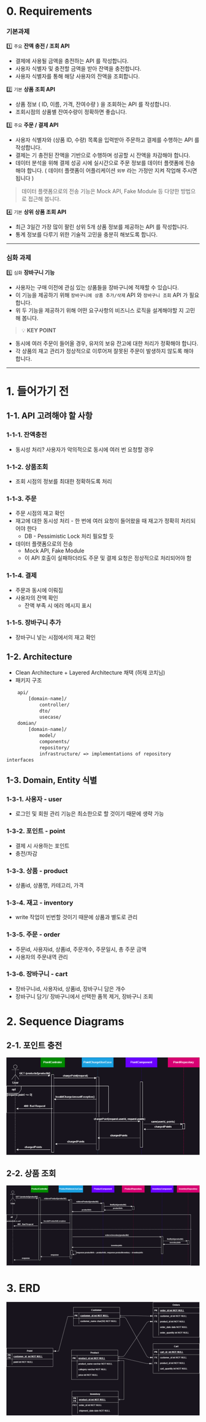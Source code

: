 # 0. Requirements
### 기본과제

1️⃣ `주요` **잔액 충전 / 조회 API**

- 결제에 사용될 금액을 충전하는 API 를 작성합니다.
- 사용자 식별자 및 충전할 금액을 받아 잔액을 충전합니다.
- 사용자 식별자를 통해 해당 사용자의 잔액을 조회합니다.

2️⃣ `기본` **상품 조회 API**

- 상품 정보 ( ID, 이름, 가격, 잔여수량 ) 을 조회하는 API 를 작성합니다.
- 조회시점의 상품별 잔여수량이 정확하면 좋습니다.

3️⃣ `주요` **주문 / 결제 API**

- 사용자 식별자와 (상품 ID, 수량) 목록을 입력받아 주문하고 결제를 수행하는 API 를 작성합니다.
- 결제는 기 충전된 잔액을 기반으로 수행하며 성공할 시 잔액을 차감해야 합니다.
- 데이터 분석을 위해 결제 성공 시에 실시간으로 주문 정보를 데이터 플랫폼에 전송해야 합니다. ( 데이터 플랫폼이 어플리케이션 `외부` 라는 가정만 지켜 작업해 주시면 됩니다 )

> 데이터 플랫폼으로의 전송 기능은 Mock API, Fake Module 등 다양한 방법으로 접근해 봅니다.

4️⃣ `기본` **상위 상품 조회 API**

- 최근 3일간 가장 많이 팔린 상위 5개 상품 정보를 제공하는 API 를 작성합니다.
- 통계 정보를 다루기 위한 기술적 고민을 충분히 해보도록 합니다.

---
### 심화 과제

5️⃣ `심화` **장바구니 기능**

- 사용자는 구매 이전에 관심 있는 상품들을 장바구니에 적재할 수 있습니다.
- 이 기능을 제공하기 위해 `장바구니에 상품 추가/삭제` API 와 `장바구니 조회` API 가 필요합니다.
- 위 두 기능을 제공하기 위해 어떤 요구사항의 비즈니스 로직을 설계해야할 지 고민해 봅니다.

> 💡 **KEY POINT**
- 동시에 여러 주문이 들어올 경우, 유저의 보유 잔고에 대한 처리가 정확해야 합니다.
- 각 상품의 재고 관리가 정상적으로 이루어져 잘못된 주문이 발생하지 않도록 해야 합니다.

---
#  1.  들어가기 전
## 1-1. API 고려해야 할 사항
### 1-1-1. 잔액충전
* 동시성 처리? 사용자가 악의적으로 동시에 여러 번 요청할 경우
### 1-1-2. 상품조회
* 조회 시점의 정보를 최대한 정확하도록 처리
### 1-1-3. 주문
* 주문 시점의 재고 확인
* 재고에 대한 동시성 처리 - 한 번에 여러 요청이 들어왔을 때 재고가 정확히 처리되어야 한다
    * DB - Pessimistic Lock 처리 필요할 듯
* 데이터 플랫폼으로의 전송
    * Mock API, Fake Module
    * 이 API 호출이 실패하더라도 주문 및 결제 요청은 정상적으로 처리되어야 함
### 1-1-4. 결제
* 주문과 동시에 이뤄짐
* 사용자의 잔액 확인
  * 잔액 부족 시 에러 메시지 표시
### 1-1-5. 장바구니 추가
* 장바구니 넣는 시점에서의 재고 확인

## 1-2. Architecture
* Clean Architecture + Layered Architecture 채택 (허재 코치님)
* 패키지 구조
```
    api/
        [domain-name]/
            controller/
            dto/
            usecase/
    domian/
        [domain-name]/
            model/
            components/
            repository/
            infrastructure/ => implementations of repository interfaces
```
## 1-3. Domain, Entity 식별
### 1-3-1. 사용자 - user
* 로그인 및 회원 관리 기능은 최소한으로 할 것이기 때문에 생략 가능
### 1-3-2. 포인트 - point
* 결제 시 사용하는 포인트
* 충전/차감
### 1-3-3. 상품 - product
* 상품id, 상품명, 카테고리, 가격
### 1-3-4. 재고 - inventory
* write 작업이 빈번할 것이기 때문에 상품과 별도로 관리
### 1-3-5. 주문 - order
* 주문id, 사용자id, 상품id, 주문개수, 주문일시, 총 주문 금액
* 사용자의 주문내역 관리
### 1-3-6. 장바구니 - cart
* 장바구니id, 사용자id, 상품id, 장바구니 담은 개수
* 장바구니 담기/ 장바구니에서 선택한 품목 제거, 장바구니 조회

# 2. Sequence Diagrams
## 2-1. 포인트 충전
![포인트 충전.drawio.png](docs%2Fsequence_diagrams%2F%ED%8F%AC%EC%9D%B8%ED%8A%B8%20%EC%B6%A9%EC%A0%84.drawio.png)
## 2-2. 상품 조회
![상품 조회.drawio.png](docs%2Fsequence_diagrams%2F%EC%83%81%ED%92%88%20%EC%A1%B0%ED%9A%8C.drawio.png)

# 3. ERD
![ERD.drawio.png](docs%2Fsequence_diagrams%2FERD.drawio.png)